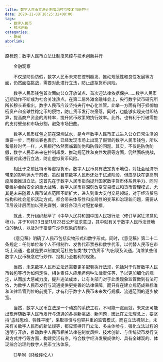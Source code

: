 ```yaml
---
title: 数字人民币立法让制度风控与技术创新并行
date: 2020-11-08T18:25:32+08:00
tags:
  - 数字人民币
  - 技术创新
categories:
  - 新闻
abbrlink:
---
```


原标题：数字人民币立法让制度风控与技术创新并行

　　金融观察

　　不仅是防伪防假，数字人民币未来在控制超发、推动规范性和良性发展等方面，仍然面临挑战，需要对此进行立法，防止虚拟货币风险。

　　数字人民币钱包首次面向公众开放试点、首次迎法律依据保护……数字人民币近期动作不断成为社会关注热点。在第二届外滩金融峰会上，央行数字货币研究所所长穆长春指出，数字人民币应该坚持央行中心化监管。此举一方面有利于抵御加密资产和全球性稳定币的侵蚀，防止货币发行权旁落。同时，也能够实现支付即结算，提高商户资金的周转率，提升货币政策的执行效率。此外，也有利于打破零售的支付壁垒和市场分割，避免市场扭曲。

　　数字人民币红包之前在深圳试水，是今年数字人民币正式进入公众日常生活的重要一步，而穆长春也表示，已经发现市场上出现了假冒的数字人民币钱包，所以和纸钞时代一样，人民银行依然面临着防伪和防假的问题。其实，不仅是防伪防假，数字人民币未来在控制超发、推动规范性和良性发展等方面，仍然面临挑战，需要对此进行立法，防止虚拟货币风险。

　　相比于之前比特币等虚拟货币，数字人民币具有法定货币地位，对社会经济所带来的影响远大于前者。虽然目前数字人民币还处于试点阶段，但应尽快在更高制度层面推进立法，这首先在于数字人民币指向提升国家数字货币体系竞争力、同时要维护金融安全的重大战略，数字人民币将深刻改变交易模式和货币管理模式，尤其是未来随着人民币试点范围不断扩大，进入到重大支付交易领域，对于经济贸易结构和社会组织活动方式，都会带来体系性和全局性的变革和治理新问题，需要从顶层设计层面加以预先谋划，做好各项应对配套举措。

　　就此，央行组织起草了《中华人民共和国中国人民银行法（修订草案征求意见稿）》。并于10月23日至11月23日公开征求意见，其中就有关于数字人民币法律地位的确认，以及对于搭便车炒作现象的制约。

　　《意见稿》明确了人民币包括实物形式和数字形式。同时，《意见稿》第二十二条规定：任何单位和个人不得制作、发售代币票券和数字代币，以代替人民币在市场上流通，也就是要以制度规范杜绝各类“数字伪货币”的出现及流通，消除某些借数字人民币概念进行炒作、投机乃至套利的现象。

　　当然，未来数字人民币立法还需要更多配套执行法规，包括对于假冒数字人民币钱包等行为如何定性，相关责任人应承担何种法律责任等，予以更加细化的规定，从而加大惩戒力度，提升违法成本，让有关部门对于此类现象监管做到有法可依，为数字人民币发行与流通提供更完善的法律保障。而只有在建立规范成熟标准和法律监管到位的前提下，才有利于数字人民币未来发行规模、流通范围的逐步放宽。

　　当然，数字人民币立法是一个动态的系统工程，不可能一蹴而就，未来还可能出现伴随数字人民币发行与流通的各类新挑战、新问题，因此在立法理念上，要坚持“底线思维、弹性平衡”，采取审慎与包容并重的监管模式，而在立法机制上，未来有关数字人民币的新法规等，都应坚持开门立法、多主体参与，强化立法过程的透明与开放，推动数字人民币相关法律在制度风控、技术创新、与传统货币发行交易方式并行等方面，构建灵活有序，符合数字经济发展规律的、具有全球观的、体现综合治理的数字人民币立法体系。

　　□毕舸（财经评论人）